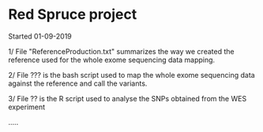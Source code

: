 # Red Spruce project 

Started 01-09-2019

1/ File "ReferenceProduction.txt" summarizes the way we created the reference used for the whole exome sequencing data mapping.

2/ File ??? is the bash script used to map the whole exome sequencing data against the reference and call the variants.

3/ File ?? is the R script used to analyse the SNPs obtained from the WES experiment

.....


